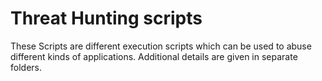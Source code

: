 # **Threat Hunting scripts**
 These Scripts are different execution scripts which can be used to abuse different kinds of applications. Additional details are given in separate folders.
